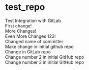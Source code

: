 # test_repo
Test Integration with GitLab  
First change!  
More Changes!  
Even More Changes 123!  
Changed name of committer  
Make change in initial github repo  
Change in GitLab repo  
Change number 2 in initial GitHub repo  
Change number 3 in initial GitHub repo  